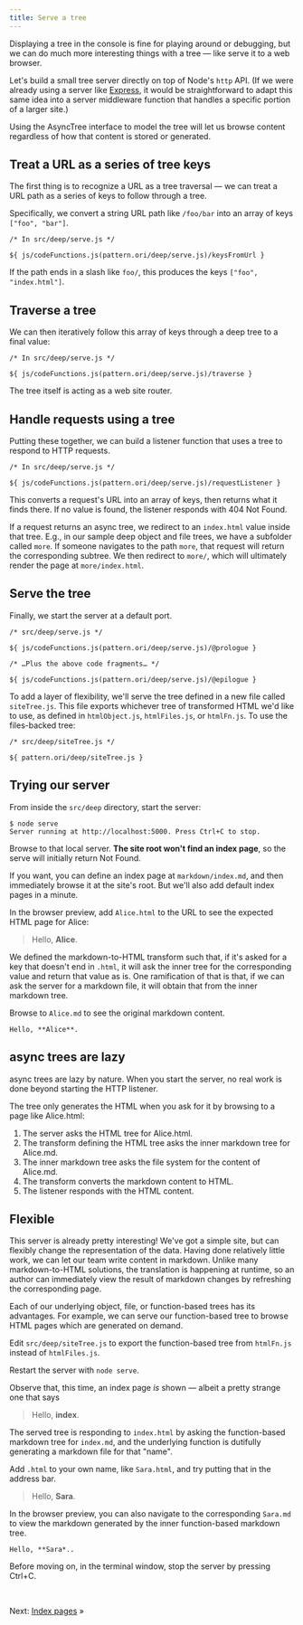 ```yaml
---
title: Serve a tree
---
```


Displaying a tree in the console is fine for playing around or debugging, but we can do much more interesting things with a tree — like serve it to a web browser.

Let's build a small tree server directly on top of Node's `http` API. (If we were already using a server like [Express](https://expressjs.com/), it would be straightforward to adapt this same idea into a server middleware function that handles a specific portion of a larger site.)

Using the AsyncTree interface to model the tree will let us browse content regardless of how that content is stored or generated.

## Treat a URL as a series of tree keys

The first thing is to recognize a URL as a tree traversal — we can treat a URL path as a series of keys to follow through a tree.

Specifically, we convert a string URL path like `/foo/bar` into an array of keys `["foo", "bar"]`.

```${'js'}
/* In src/deep/serve.js */

${ js/codeFunctions.js(pattern.ori/deep/serve.js)/keysFromUrl }
```

If the path ends in a slash like `foo/`, this produces the keys `["foo", "index.html"]`.

## Traverse a tree

We can then iteratively follow this array of keys through a deep tree to a final value:

```${'js'}
/* In src/deep/serve.js */

${ js/codeFunctions.js(pattern.ori/deep/serve.js)/traverse }
```

The tree itself is acting as a web site router.

## Handle requests using a tree

Putting these together, we can build a listener function that uses a tree to respond to HTTP requests.

```${'js'}
/* In src/deep/serve.js */

${ js/codeFunctions.js(pattern.ori/deep/serve.js)/requestListener }
```

This converts a request's URL into an array of keys, then returns what it finds there. If no value is found, the listener responds with 404 Not Found.

If a request returns an async tree, we redirect to an `index.html` value inside that tree. E.g., in our sample deep object and file trees, we have a subfolder called `more`. If someone navigates to the path `more`, that request will return the corresponding subtree. We then redirect to `more/`, which will ultimately render the page at `more/index.html`.

## Serve the tree

Finally, we start the server at a default port.

```${'js'}
/* src/deep/serve.js */

${ js/codeFunctions.js(pattern.ori/deep/serve.js)/@prologue }

/* …Plus the above code fragments… */

${ js/codeFunctions.js(pattern.ori/deep/serve.js)/@epilogue }

```

To add a layer of flexibility, we'll serve the tree defined in a new file called `siteTree.js`. This file exports whichever tree of transformed HTML we'd like to use, as defined in `htmlObject.js`, `htmlFiles.js`, or `htmlFn.js`. To use the files-backed tree:

```${'js'}
/* src/deep/siteTree.js */

${ pattern.ori/deep/siteTree.js }
```

## Trying our server

<span class="tutorialStep"></span> From inside the `src/deep` directory, start the server:

```console
$ node serve
Server running at http://localhost:5000. Press Ctrl+C to stop.
```

<span class="tutorialStep"></span> Browse to that local server. **The site root won't find an index page**, so the serve will initially return Not Found.

If you want, you can define an index page at `markdown/index.md`, and then immediately browse it at the site's root. But we'll also add default index pages in a minute.

<span class="tutorialStep"></span> In the browser preview, add `Alice.html` to the URL to see the expected HTML page for Alice:

> Hello, **Alice**.

We defined the markdown-to-HTML transform such that, if it's asked for a key that doesn't end in `.html`, it will ask the inner tree for the corresponding value and return that value as is. One ramification of that is that, if we can ask the server for a markdown file, it will obtain that from the inner markdown tree.

<span class="tutorialStep"></span> Browse to `Alice.md` to see the original markdown content.

```
Hello, **Alice**.
```

## async trees are lazy

async trees are lazy by nature. When you start the server, no real work is done beyond starting the HTTP listener.

The tree only generates the HTML when you ask for it by browsing to a page like Alice.html:

1. The server asks the HTML tree for Alice.html.
1. The transform defining the HTML tree asks the inner markdown tree for Alice.md.
1. The inner markdown tree asks the file system for the content of Alice.md.
1. The transform converts the markdown content to HTML.
1. The listener responds with the HTML content.

## Flexible

This server is already pretty interesting! We've got a simple site, but can flexibly change the representation of the data. Having done relatively little work, we can let our team write content in markdown. Unlike many markdown-to-HTML solutions, the translation is happening at runtime, so an author can immediately view the result of markdown changes by refreshing the corresponding page.

Each of our underlying object, file, or function-based trees has its advantages. For example, we can serve our function-based tree to browse HTML pages which are generated on demand.

<span class="tutorialStep"></span> Edit `src/deep/siteTree.js` to export the function-based tree from `htmlFn.js` instead of `htmlFiles.js`.

<span class="tutorialStep"></span> Restart the server with `node serve`.

<span class="tutorialStep"></span> Observe that, this time, an index page _is_ shown — albeit a pretty strange one that says

> Hello, **index**.

The served tree is responding to `index.html` by asking the function-based markdown tree for `index.md`, and the underlying function is dutifully generating a markdown file for that "name".

<span class="tutorialStep"></span> Add `.html` to your own name, like `Sara.html`, and try putting that in the address bar.

> Hello, **Sara**.

<span class="tutorialStep"></span> In the browser preview, you can also navigate to the corresponding `Sara.md` to view the markdown generated by the inner function-based markdown tree.

```
Hello, **Sara*..
```

<span class="tutorialStep"></span> Before moving on, in the terminal window, stop the server by pressing Ctrl+C.

&nbsp;

Next: [Index pages](indexPages.html) »

